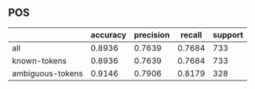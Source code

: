 
## POS

|                  | accuracy | precision | recall | support |
|------------------|----------|-----------|--------|---------|
| all              | 0.8936   | 0.7639    | 0.7684 | 733     |
| known-tokens     | 0.8936   | 0.7639    | 0.7684 | 733     |
| ambiguous-tokens | 0.9146   | 0.7906    | 0.8179 | 328     |

